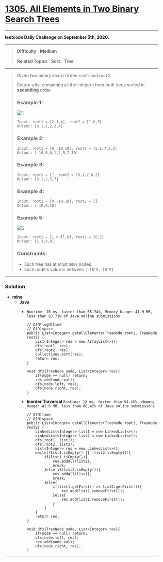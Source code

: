 # [1305. All Elements in Two Binary Search Trees](https://leetcode.com/problems/all-elements-in-two-binary-search-trees/)

---

**leetcode Daily Challenge on September 5th, 2020.**

---

> **Difficulty** : **Medium**
>
> **Related Topics** : **Sort**、**Tree**

---

> Given two binary search trees `root1` and `root2`.
>
> Return a list containing all the integers from both trees sorted in **ascending** order.
>
>
>
> ### Example 1:
> ![1](https://assets.leetcode.com/uploads/2019/12/18/q2-e1.png)
> ```
> Input: root1 = [2,1,4], root2 = [1,0,3]
> Output: [0,1,1,2,3,4]
> ```
>
> ### Example 2:
> ```
> Input: root1 = [0,-10,10], root2 = [5,1,7,0,2]
> Output: [-10,0,0,1,2,5,7,10]
> ```
>
> ### Example 3:
> ```
> Input: root1 = [], root2 = [5,1,7,0,2]
> Output: [0,1,2,5,7]
> ```
>
> ### Example 4:
> ```
> Input: root1 = [0,-10,10], root2 = []
> Output: [-10,0,10]
> ```
>
> ### Example 5:
> ![2](https://assets.leetcode.com/uploads/2019/12/18/q2-e5-.png)
> ```
> Input: root1 = [1,null,8], root2 = [8,1]
> Output: [1,1,8,8]
> ```
>
> ### Constraints:
> * Each tree has at most `5000` nodes.
> * Each node's value is between `[-10^5, 10^5]`.

---


### Solution
* **mine**
  * **Java**
    * `Runtime: 16 ms, faster than 65.74%, Memory Usage: 41.9 MB, less than 93.71% of Java online submissions`
      ```
      // O(N*logN)time
      // O(D)space
      public List<Integer> getAllElements(TreeNode root1, TreeNode root2) {
          List<Integer> res = new ArrayList<>();
          dfs(root1, res);
          dfs(root2, res);
          Collections.sort(res);
          return res;
      }

      void dfs(TreeNode node, List<Integer> res){
          if(node == null) return;
          res.add(node.val);
          dfs(node.left, res);
          dfs(node.right, res);
      }
      ```

    * **Inorder Traversal** `Runtime: 12 ms, faster than 94.45%, Memory Usage: 42.6 MB, less than 68.42% of Java online submissions`
      ```
      // O(N)time
      // O(N)space
      public List<Integer> getAllElements(TreeNode root1, TreeNode root2) {
          LinkedList<Integer> list1 = new LinkedList<>();
          LinkedList<Integer> list2 = new LinkedList<>();
          dfs(root1, list1);
          dfs(root2, list2);
          List<Integer> res = new LinkedList<>();
          while(!list1.isEmpty() || !list2.isEmpty()){
              if(list1.isEmpty()){
                  res.addAll(list2);
                  break;
              }else if(list2.isEmpty()){
                  res.addAll(list1);
                  break;
              }else{
                  if(list1.getFirst() >= list2.getFirst()){
                      res.add(list2.removeFirst());
                  }else{
                      res.add(list1.removeFirst());
                  }
              }
          }
          return res;
      }

      void dfs(TreeNode node, List<Integer> res){
          if(node == null) return;
          dfs(node.left, res);
          res.add(node.val);
          dfs(node.right, res);
      }
      ```

---
